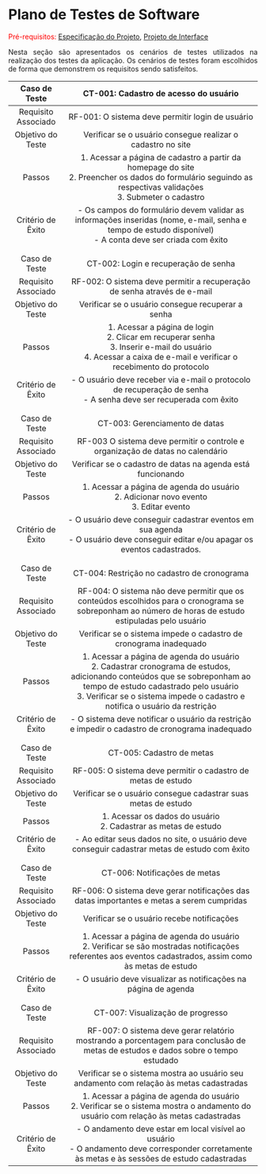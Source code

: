 # Plano de Testes de Software

<span style="color:red">Pré-requisitos: <a href="2-Especificação do Projeto.md"> Especificação do Projeto</a></span>, <a href="3-Projeto de Interface.md"> Projeto de Interface</a>
<div align="justify">
 
Nesta seção são apresentados os cenários de testes utilizados na realização dos testes da aplicação. Os cenários de testes foram escolhidos de forma que demonstrem os requisitos sendo satisfeitos.

</div>
 
| **Caso de Teste** 	| **CT-001: Cadastro de acesso do usuário** 	|
|:---:	|:---:	|
|	Requisito Associado 	| RF-001: O sistema deve permitir login de usuário |
| Objetivo do Teste 	| Verificar se o usuário consegue realizar o cadastro no site |
| Passos 	| 1. Acessar a página de cadastro a partir da homepage do site <br> 2. Preencher os dados do formulário seguindo as respectivas validações <br> 3. Submeter o cadastro|
|Critério de Êxito | - Os campos do formulário devem validar as informações inseridas (nome, e-mail, senha e tempo de estudo disponível) <br> - A conta deve ser criada com êxito |
|  	|  	|
|   |   |
| Caso de Teste 	| CT-002: Login e recuperação de senha	|
|Requisito Associado | RF-002: O sistema deve permitir a recuperação de senha através de e-mail |
| Objetivo do Teste 	| Verificar se o usuário consegue recuperar a senha |
| Passos 	| 1. Acessar a página de login <br> 2. Clicar em recuperar senha <br> 3. Inserir e-mail do usuário <br> 4. Acessar a caixa de e-mail e verificar o recebimento do protocolo |
|Critério de Êxito | - O usuário deve receber via e-mail o protocolo de recuperação de senha <br> - A senha deve ser recuperada com êxito |
|  	|  	|
|   |   |
| Caso de Teste 	| CT-003: Gerenciamento de datas	|
|Requisito Associado | RF-003 O sistema deve permitir o controle e organização de datas no calendário |
| Objetivo do Teste 	| Verificar se o cadastro de datas na agenda está funcionando |
| Passos 	| 1. Acessar a página de agenda do usuário <br> 2. Adicionar novo evento <br> 3. Editar evento |
|Critério de Êxito | - O usuário deve conseguir cadastrar eventos em sua agenda <br> - O usuário deve conseguir editar e/ou apagar os eventos cadastrados. |
|  	|  	|
|   |   |
| Caso de Teste 	| CT-004: Restrição no cadastro de cronograma	|
|Requisito Associado | RF-004: O sistema não deve permitir que os conteúdos escolhidos para o cronograma se sobreponham ao número de horas de estudo estipuladas pelo usuário |
| Objetivo do Teste 	| Verificar se o sistema impede o cadastro de cronograma inadequado |
| Passos 	| 1. Acessar a página de agenda do usuário <br> 2. Cadastrar cronograma de estudos, adicionando conteúdos que se sobreponham ao tempo de estudo cadastrado pelo usuário <br> 3. Verificar se o sistema impede o cadastro e notifica o usuário da restrição |
|Critério de Êxito | - O sistema deve notificar o usuário da restrição e impedir o cadastro de cronograma inadequado |
|  	|  	|
|   |   |
| Caso de Teste 	| CT-005: Cadastro de metas	|
|Requisito Associado | RF-005: O sistema deve permitir o cadastro de metas de estudo |
| Objetivo do Teste 	| Verificar se o usuário consegue cadastrar suas metas de estudo |
| Passos 	| 1. Acessar os dados do usuário <br> 2. Cadastrar as metas de estudo |
|Critério de Êxito | - Ao editar seus dados no site, o usuário deve conseguir cadastrar metas de estudo com êxito |
|  	|  	|
|   |   |
| Caso de Teste 	| CT-006: Notificações de metas	|
|Requisito Associado | RF-006: O sistema deve gerar notificações das datas importantes e metas a serem cumpridas |
| Objetivo do Teste 	| Verificar se o usuário recebe notificações |
| Passos 	| 1. Acessar a página de agenda do usuário <br> 2.  Verificar se são mostradas notificações referentes aos eventos cadastrados, assim como às metas de estudo |
|Critério de Êxito | - O usuário deve visualizar as notificações na página de agenda |
|  	|  	|
|   |   |
| Caso de Teste 	| CT-007:  Visualização de progresso	|
|Requisito Associado | RF-007: O sistema deve gerar relatório mostrando a porcentagem para conclusão de metas de estudos e dados sobre o tempo estudado |
| Objetivo do Teste 	| Verificar se o sistema mostra ao usuário seu andamento com relação às metas cadastradas |
| Passos 	| 1. Acessar a página de agenda do usuário <br> 2. Verificar se o sistema mostra o andamento do usuário com relação às metas cadastradas |
|Critério de Êxito | - O andamento deve estar em local visível ao usuário <br> - O andamento deve corresponder corretamente às metas e às sessões de estudo cadastradas |

<!--
> **Links Úteis**:
> - [IBM - Criação e Geração de Planos de Teste](https://www.ibm.com/developerworks/br/local/rational/criacao_geracao_planos_testes_software/index.html)
> - [Práticas e Técnicas de Testes Ágeis](http://assiste.serpro.gov.br/serproagil/Apresenta/slides.pdf)
> -  [Teste de Software: Conceitos e tipos de testes](https://blog.onedaytesting.com.br/teste-de-software/)
> - [Criação e Geração de Planos de Teste de Software](https://www.ibm.com/developerworks/br/local/rational/criacao_geracao_planos_testes_software/index.html)
> - [Ferramentas de Test para Java Script](https://geekflare.com/javascript-unit-testing/)
> - [UX Tools](https://uxdesign.cc/ux-user-research-and-user-testing-tools-2d339d379dc7)
-->
